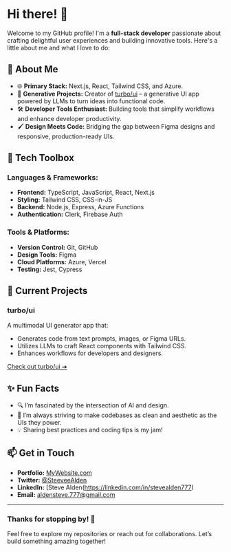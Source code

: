 # Hi there! 👋

Welcome to my GitHub profile! I'm a **full-stack developer** passionate about crafting delightful user experiences and building innovative tools. Here's a little about me and what I love to do:

## 🚀 About Me

- 🌐 **Primary Stack:** Next.js, React, Tailwind CSS, and Azure.
- 🤖 **Generative Projects:** Creator of [turbo/ui](https://turboui.vercel.app) – a generative UI app powered by LLMs to turn ideas into functional code.
- 🛠️ **Developer Tools Enthusiast:** Building tools that simplify workflows and enhance developer productivity.
- 🖌️ **Design Meets Code:** Bridging the gap between Figma designs and responsive, production-ready UIs.

## 🧰 Tech Toolbox

### Languages & Frameworks:
- **Frontend:** TypeScript, JavaScript, React, Next.js
- **Styling:** Tailwind CSS, CSS-in-JS
- **Backend:** Node.js, Express, Azure Functions
- **Authentication:** Clerk, Firebase Auth

### Tools & Platforms:
- **Version Control:** Git, GitHub
- **Design Tools:** Figma
- **Cloud Platforms:** Azure, Vercel
- **Testing:** Jest, Cypress

## 📂 Current Projects

### turbo/ui
A multimodal UI generator app that:
- Generates code from text prompts, images, or Figma URLs.
- Utilizes LLMs to craft React components with Tailwind CSS.
- Enhances workflows for developers and designers.

[Check out turbo/ui ➔](https://turboui.vercel.app)

## ✨ Fun Facts
- 🔍 I’m fascinated by the intersection of AI and design.
- 🎨 I’m always striving to make codebases as clean and aesthetic as the UIs they power.
- 💡 Sharing best practices and coding tips is my jam!

## 📫 Get in Touch
- **Portfolio:** [MyWebsite.com](https://stevealden.com)
- **Twitter:** [@SteeveeAlden](https://twitter.com/SteeveeAlden)
- **LinkedIn:** [Steve Alden(https://linkedin.com/in/stevealden777)
- **Email:** aldensteve.777@gmail.com

---

### Thanks for stopping by! 🚀
Feel free to explore my repositories or reach out for collaborations. Let’s build something amazing together!

